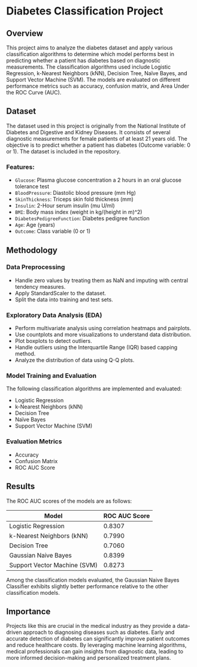 # Diabetes Classification Project

## Overview

This project aims to analyze the diabetes dataset and apply various classification algorithms to determine which model performs best in predicting whether a patient has diabetes based on diagnostic measurements. The classification algorithms used include Logistic Regression, k-Nearest Neighbors (kNN), Decision Tree, Naïve Bayes, and Support Vector Machine (SVM). The models are evaluated on different performance metrics such as accuracy, confusion matrix, and Area Under the ROC Curve (AUC).

## Dataset

The dataset used in this project is originally from the National Institute of Diabetes and Digestive and Kidney Diseases. It consists of several diagnostic measurements for female patients of at least 21 years old. The objective is to predict whether a patient has diabetes (Outcome variable: 0 or 1). The dataset is included in the repository.

### Features:

- `Glucose`: Plasma glucose concentration a 2 hours in an oral glucose tolerance test
- `BloodPressure`: Diastolic blood pressure (mm Hg)
- `SkinThickness`: Triceps skin fold thickness (mm)
- `Insulin`: 2-Hour serum insulin (mu U/ml)
- `BMI`: Body mass index (weight in kg/(height in m)^2)
- `DiabetesPedigreeFunction`: Diabetes pedigree function
- `Age`: Age (years)
- `Outcome`: Class variable (0 or 1)

## Methodology

### Data Preprocessing

- Handle zero values by treating them as NaN and imputing with central tendency measures.
- Apply StandardScaler to the dataset.
- Split the data into training and test sets.

### Exploratory Data Analysis (EDA)

- Perform multivariate analysis using correlation heatmaps and pairplots.
- Use countplots and more visualizations to understand data distribution.
- Plot boxplots to detect outliers.
- Handle outliers using the Interquartile Range (IQR) based capping method.
- Analyze the distribution of data using Q-Q plots.

### Model Training and Evaluation

The following classification algorithms are implemented and evaluated:

- Logistic Regression
- k-Nearest Neighbors (kNN)
- Decision Tree
- Naïve Bayes
- Support Vector Machine (SVM)

### Evaluation Metrics

- Accuracy
- Confusion Matrix
- ROC AUC Score

## Results

The ROC AUC scores of the models are as follows:

| Model                       | ROC AUC Score |
|-----------------------------|---------------|
| Logistic Regression         | 0.8307        |
| k-Nearest Neighbors (kNN)   | 0.7990        |
| Decision Tree               | 0.7060        |
| Gaussian Naive Bayes        | 0.8399        |
| Support Vector Machine (SVM)| 0.8273        |

Among the classification models evaluated, the Gaussian Naive Bayes Classifier exhibits slightly better performance relative to the other classification models.

## Importance

Projects like this are crucial in the medical industry as they provide a data-driven approach to diagnosing diseases such as diabetes. Early and accurate detection of diabetes can significantly improve patient outcomes and reduce healthcare costs. By leveraging machine learning algorithms, medical professionals can gain insights from diagnostic data, leading to more informed decision-making and personalized treatment plans.
